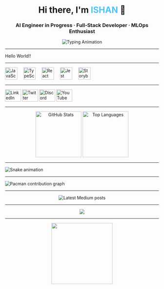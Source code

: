 <h1 align="center">Hi there, I'm <span style="color:#4FC3F7;">ISHAN</span> 👋</h1>
<h3 align="center">AI Engineer in Progress · Full‑Stack Developer · MLOps Enthusiast</h3>

<!-- ✨ Typing Animation -->
<p align="center">
  <img src="https://readme-typing-svg.herokuapp.com?font=Fira+Code&weight=600&size=22&pause=1500&color=4FC3F7&center=true&vCenter=true&width=750&height=45&lines=🚀+Crafting+AI+Solutions+with+Purpose;🧠+Building+Smart+Apps+from+Scratch;⚙️+MLOps+Driven+by+Automation+%26+CI%2FCD;🎯+Turning+Ideas+into+Impactful+Code;🌐+Always+Learning%2C+Always+Building" alt="Typing Animation" />
</p>

---

<p align="left">Hello World!!</p>

---

<!-- 🛠 Tech Stack -->
<div align="left">
  <img src="https://cdn.jsdelivr.net/gh/devicons/devicon/icons/javascript/javascript-original.svg" height="40" alt="JavaScript logo" />
  <img width="12" />
  <img src="https://cdn.jsdelivr.net/gh/devicons/devicon/icons/typescript/typescript-original.svg" height="40" alt="TypeScript logo" />
  <img width="12" />
  <img src="https://cdn.jsdelivr.net/gh/devicons/devicon/icons/react/react-original.svg" height="40" alt="React logo" />
  <img width="12" />
  <img src="https://cdn.jsdelivr.net/gh/devicons/devicon/icons/jest/jest-plain.svg" height="40" alt="Jest logo" />
  <img width="12" />
  <img src="https://cdn.jsdelivr.net/gh/devicons/devicon/icons/storybook/storybook-original.svg" height="40" alt="Storybook logo" />
</div>

---

<!-- 🌐 Social Icons -->
<div align="left">
  <img src="https://raw.githubusercontent.com/maurodesouza/profile-readme-generator/master/src/assets/icons/social/linkedin/default.svg" width="52" height="40" alt="LinkedIn logo" />
  <img src="https://raw.githubusercontent.com/maurodesouza/profile-readme-generator/master/src/assets/icons/social/twitter/default.svg" width="52" height="40" alt="Twitter logo" />
  <img src="https://raw.githubusercontent.com/maurodesouza/profile-readme-generator/master/src/assets/icons/social/discord/default.svg" width="52" height="40" alt="Discord logo" />
  <img src="https://raw.githubusercontent.com/maurodesouza/profile-readme-generator/master/src/assets/icons/social/youtube/default.svg" width="52" height="40" alt="YouTube logo" />
</div>

---

<!-- 📊 GitHub Stats -->
<div align="center">
  <img src="https://github-readme-stats.vercel.app/api?username=WAH-ISHAN&hide_title=false&hide_rank=false&show_icons=true&include_all_commits=true&count_private=true&disable_animations=false&theme=dracula&locale=en&hide_border=false&order=1" height="150" alt="GitHub Stats" />
  <img src="https://github-readme-stats.vercel.app/api/top-langs?username=WAH-ISHAN&locale=en&hide_title=false&layout=compact&card_width=320&langs_count=5&theme=dracula&hide_border=false&order=2" height="150" alt="Top Languages" />
</div>

---

<!-- 🐍 Snake Contribution Graph -->
<img src="https://raw.githubusercontent.com/WAH-ISHAN/WAH-ISHAN/output/snake.svg" alt="Snake animation" />

---

<!-- 🕹 Pacman Contribution Graph -->
<picture>
  <source media="(prefers-color-scheme: dark)" srcset="https://raw.githubusercontent.com/WAH-ISHAN/WAH-ISHAN/output/pacman-contribution-graph-dark.svg">
  <source media="(prefers-color-scheme: light)" srcset="https://raw.githubusercontent.com/WAH-ISHAN/WAH-ISHAN/output/pacman-contribution-graph.svg">
  <img alt="Pacman contribution graph" src="https://raw.githubusercontent.com/WAH-ISHAN/WAH-ISHAN/output/pacman-contribution-graph.svg">
</picture>

---

<!-- 📰 Medium Posts (auto-fetched) -->
<div align="center">
  <img src="https://github-read-medium-git-main.pahlevikun.vercel.app/latest?limit=4" alt="Latest Medium posts" />
</div>

---

<!-- 👥 Visitor Counter -->
<div align="center">
  <img src="https://profile-counter.glitch.me/WAH-ISHAN/count.svg?" />
</div>

---

<!-- 🎬 Fun GIF -->
<div align="center">
  <img height="200" src="https://i.imgflip.com/65efzo.gif" />
</div>
